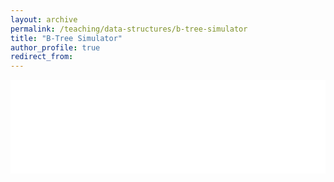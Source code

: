 ```yaml
---
layout: archive
permalink: /teaching/data-structures/b-tree-simulator
title: "B-Tree Simulator"
author_profile: true
redirect_from: 
---
```


<iframe id="dynamic-iframe" src="../../../files/data_structures/slides/Bolum_07_AgacBTree.html" width="100%" style="border: none;"></iframe>

<script>
  const iframe = document.getElementById('dynamic-iframe');
  iframe.onload = () => {
    iframe.style.height = (iframe.contentWindow.document.body.scrollHeight * 3) + 'px';
  };
</script>
